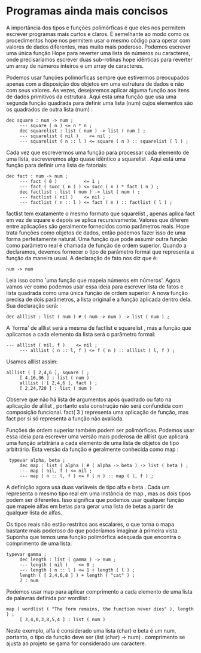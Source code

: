 # Programas ainda mais concisos

A importância dos tipos e funções polimórficas é que eles nos permitem escrever programas mais curtos e claros. É semelhante ao modo como os procedimentos hope nos permitem usar o mesmo código para operar com valores de dados diferentes, mas muito mais poderoso. Podemos escrever uma única função Hope para reverter uma lista de números ou caracteres, onde precisaríamos escrever duas sub-rotinas hope idênticas para reverter um array de números inteiros e um array de caracteres.

Podemos usar funções polimórficas sempre que estivermos preocupados apenas com a disposição dos objetos em uma estrutura de dados e não com seus valores. Às vezes, desejaremos aplicar alguma função aos itens de dados primitivos da estrutura. Aqui está uma função que usa uma segunda função quadrada para definir uma lista (num) cujos elementos são os quadrados de outra lista (num) :

```hope
dec square : num -> num ;
     --- square ( n ) <= n * n ;
     dec squarelist : list ( num ) -> list ( num ) ;
     --- squarelist ( nil )    <= nil ;
     --- squarelist ( n :: l ) <= square ( n ) :: squarelist ( l ) ;
```

Cada vez que escrevermos uma função para processar cada elemento de uma lista, escreveremos algo quase idêntico a squarelist . Aqui está uma função para definir uma lista de fatoriais:

```hope
dec fact : num -> num ;
     --- fact ( 0 )          <= 1 ;
     --- fact ( succ ( n ) ) <= succ ( n ) * fact ( n ) ;
     dec factlist : list ( num ) -> list ( num ) ;
     --- factlist ( nil )    <= nil ;
     --- factlist ( n :: l ) <= fact ( n ) :: factlist ( l ) ;
```

factlist tem exatamente o mesmo formato que squarelist , apenas aplica fact em vez de square e depois se aplica recursivamente. Valores que diferem entre aplicações são geralmente fornecidos como parâmetros reais. Hope trata funções como objetos de dados, então podemos fazer isso de uma forma perfeitamente natural. Uma função que pode assumir outra função como parâmetro real é chamada de função de ordem superior. Quando a declaramos, devemos fornecer o tipo de parâmetro formal que representa a função da maneira usual. A declaração de fato nos diz que é:

```hope
num -> num
```

Leia isso como `uma função que mapeia números em números'. Agora vamos ver como podemos usar essa ideia para escrever lista de fatos e lista quadrada como uma única função de ordem superior. A nova função precisa de dois parâmetros, a lista original e a função aplicada dentro dela. Sua declaração será:

```hope
dec alllist : list ( num ) # ( num -> num ) -> list ( num ) ;
```

A `forma' de alllist será a mesma de factlist e squarelist , mas a função que aplicamos a cada elemento da lista será o parâmetro formal:

```hope
--- alllist ( nil, f )    <= nil ;
     --- alllist ( n :: l, f ) <= f ( n ) :: alllist ( l, f ) ;
```

Usamos alllist assim:

```hope
alllist ( [ 2,4,6 ], square ) ;
     [ 4,16,36 ] : list ( num )
     alllist ( [ 2,4,6 ], fact ) ;
     [ 2,24,720 ] : list ( num )
```

Observe que não há lista de argumentos após quadrado ou fato na aplicação de alllist , portanto esta construção não será confundida com composição funcional. fact( 3 ) representa uma aplicação de função, mas fact por si só representa a função não avaliada.

Funções de ordem superior também podem ser polimórficas. Podemos usar essa ideia para escrever uma versão mais poderosa de alllist que aplicará uma função arbitrária a cada elemento de uma lista de objetos de tipo arbitrário. Esta versão da função é geralmente conhecida como map :

```hope
 typevar alpha, beta ;
     dec map : list ( alpha ) # ( alpha -> beta ) -> list ( beta ) ;
     --- map ( nil, f ) <= nil ;
     --- map ( n :: l, f ) <= f ( n ) :: map ( l, f ) ;

```

A definição agora usa duas variáveis ​​de tipo alfa e beta . Cada um representa o mesmo tipo real em uma instância de map , mas os dois tipos podem ser diferentes. Isso significa que podemos usar qualquer função que mapeie alfas em betas para gerar uma lista de betas a partir de qualquer lista de alfas.

Os tipos reais não estão restritos aos escalares, o que torna o mapa bastante mais poderoso do que poderíamos imaginar à primeira vista. Suponha que temos uma função polimórfica adequada que encontra o comprimento de uma lista:

```hope
typevar gamma ;
     dec length : list ( gamma ) -> num ;
     --- length ( nil )    <= 0 ;
     --- length ( n :: l ) <= 1 + length ( l ) ;
     length ( [ 2,4,6,8 ] ) + length ( "cat" ) ;
     7 : num
```

Podemos usar map para aplicar comprimento a cada elemento de uma lista de palavras definida por wordlist :

```hope
map ( wordlist ( "The form remains, the function never dies" ), length ) ;
     [ 3,4,8,3,8,5,4 ] : list ( num )
```

Neste exemplo, alfa é considerado uma lista (char) e beta é um num, portanto, o tipo da função deve ser (list (char) -> num) . comprimento se ajusta ao projeto se gama for considerado um caractere.